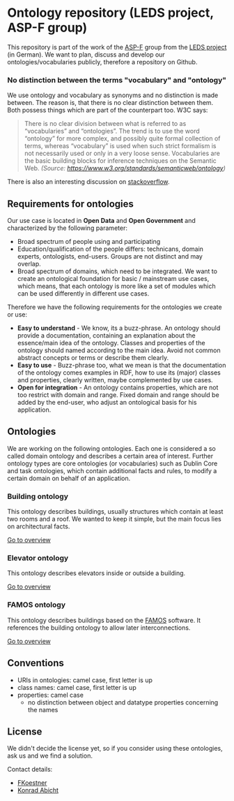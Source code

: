 # Ontology repository (LEDS project, ASP-F group)

This repository is part of the work of the [ASP-F](http://www.leds-projekt.de/de/arbeitspakete.html#asp-f---vernetzte-e-government-dienste) group from the [LEDS project](http://www.leds-projekt.de/) (in German). We want to plan, discuss and develop our ontologies/vocabularies publicly, therefore a repository on Github.

### No distinction between the terms "vocabulary" and "ontology"

We use ontology and vocabulary as synonyms and no distinction is made between. The reason is, that there is no clear distinction between them. Both possess things which are part of the counterpart too. W3C says:

> There is no clear division between what is referred to as “vocabularies” and “ontologies”. The trend is to use the word “ontology” for more complex, and possibly quite formal collection of terms, whereas “vocabulary” is used when such strict formalism is not necessarily used or only in a very loose sense. Vocabularies are the basic building blocks for inference techniques on the Semantic Web. *(Source: https://www.w3.org/standards/semanticweb/ontology)*

There is also an interesting discussion on [stackoverflow](http://stackoverflow.com/questions/20200270/ontology-vs-vocabulary).

## Requirements for ontologies

Our use case is located in **Open Data** and **Open Government** and characterized by the following parameter:
* Broad spectrum of people using and participating
* Education/qualification of the people differs: technicans, domain experts, ontologists, end-users. Groups are not distinct and may overlap.
* Broad spectrum of domains, which need to be integrated. We want to create an ontological foundation for basic / mainstream use cases, which means, that each ontology is more like a set of modules which can be used differently in different use cases.

Therefore we have the following requirements for the ontologies we create or use:
* **Easy to understand** - We know, its a buzz-phrase. An ontology should provide a documentation, containing an explanation about the essence/main idea of the ontology. Classes and properties of the ontology should named according to the main idea. Avoid not common abstract concepts or terms or describe them clearly.
* **Easy to use** - Buzz-phrase too, what we mean is that the documentation of the ontology comes examples in RDF, how to use its (major) classes and properties, clearly written, maybe complemented by use cases.
* **Open for integration** - An ontology contains properties, which are not too restrict with domain and range. Fixed domain and range should be added by the end-user, who adjust an ontological basis for his application.

## Ontologies

We are working on the following ontologies. Each one is considered a so called domain ontology and describes a certain area of interest. Further ontology types are core ontologies (or vocabularies) such as Dublin Core and task ontologies, which contain additional facts and rules, to modify a certain domain on behalf of an application.

### Building ontology

This ontology describes buildings, usually structures which contain at least two rooms and a roof. We wanted to keep it simple, but the main focus lies on architectural facts.

[Go to overview](https://github.com/AKSW/leds-asp-f-ontologies/tree/master/ontologies/building)

### Elevator ontology

This ontology describes elevators inside or outside a building.

[Go to overview](https://github.com/AKSW/leds-asp-f-ontologies/tree/master/ontologies/elevator)

### FAMOS ontology

This ontology describes buildings based on the [FAMOS](http://www.kesslersolutions.de/cafm-loesung/cafm-software-famos.html) software. It references the building ontology to allow later interconnections.

[Go to overview](https://github.com/AKSW/leds-asp-f-ontologies/tree/master/ontologies/famos)

## Conventions

* URIs in ontologies: camel case, first letter is up
* class names: camel case, first letter is up
* properties: camel case
  * no distinction between object and datatype properties concerning the names

## License

We didn't decide the license yet, so if you consider using these ontologies, ask us and we find a solution.

Contact details:
* [FKoestner](https://github.com/fkoestner)
* [Konrad Abicht](http://aksw.org/KonradAbicht.html)
